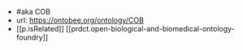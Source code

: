 
- #aka COB
- url: https://ontobee.org/ontology/COB
- [[p.isRelated]] [[prdct.open-biological-and-biomedical-ontology-foundry]]